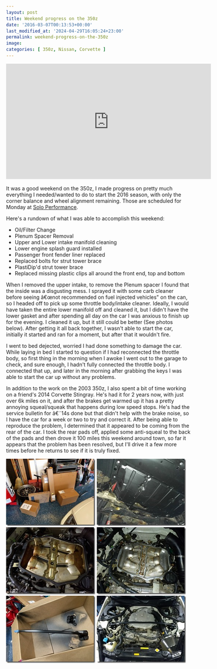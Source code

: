 ```yaml
---
layout: post
title: Weekend progress on the 350z
date: '2016-03-07T00:13:53+00:00'
last_modified_at: '2024-04-29T16:05:24+23:00'
permalink: weekend-progress-on-the-350z
image:
categories: [ 350z, Nissan, Corvette ]
---
```


<iframe width="560" height="315" src="https://www.youtube.com/embed/W_L9OQWg1vE?si=Yeplfbtnr_ntK6UL" title="YouTube video player" frameborder="0" allow="accelerometer; autoplay; clipboard-write; encrypted-media; gyroscope; picture-in-picture; web-share" referrerpolicy="strict-origin-when-cross-origin" allowfullscreen></iframe>

It was a good weekend on the 350z, I made progress on pretty much everything I needed/wanted to do to start the 2016 season, with only the corner balance and wheel alignment remaining. Those are scheduled for Monday at [Solo Performance](https://www.SoloPerformance.com).

Here's a rundown of what I was able to accomplish this weekend:
- Oil/Filter Change
- Plenum Spacer Removal
- Upper and Lower intake manifold cleaning
- Lower engine splash guard installed
- Passenger front fender liner replaced
- Replaced bolts for strut tower brace
- PlastiDip'd strut tower brace
- Replaced missing plastic clips all around the front end, top and bottom

When I removed the upper intake, to remove the Plenum spacer I found that the inside was a disgusting mess. I sprayed it with some carb cleaner before seeing â€œnot recommended on fuel injected vehicles" on the can, so I headed off to pick up some throttle body/intake cleaner. Ideally, I would have taken the entire lower manifold off and cleaned it, but I didn't have the lower gasket and after spending all day on the car I was anxious to finish up for the evening. I cleaned it up, but it still could be better (See photos below). After getting it all back together, I wasn't able to start the car, initially it started and ran for a moment, but after that it wouldn't fire.

I went to bed dejected, worried I had done something to damage the car. While laying in bed I started to question if I had reconnected the throttle body, so first thing in the morning when I awoke I went out to the garage to check, and sure enough, I hadn't fully connected the throttle body. I connected that up, and later in the morning after grabbing the keys I was able to start the car up without any problems.

In addition to the work on the 2003 350z, I also spent a bit of time working on a friend's 2014 Corvette Stingray. He's had it for 2 years now, with just over 6k miles on it, and after the brakes get warmed up it has a pretty annoying squeal/squeak that happens during low speed stops. He's had the service bulletin for â€˜14s done but that didn't help with the brake noise, so I have the car for a week or two to try and correct it. After being able to reproduce the problem, I determined that it appeared to be coming from the rear of the car. I took the rear pads off, applied some anti-squeal to the back of the pads and then drove it 100 miles this weekend around town, so far it appears that the problem has been resolved, but I'll drive it a few more times before he returns to see if it is truly fixed.

![350z Parts before Unboxing](/assets/images/PublishThumbnails/Open-Live-Writer/Weekend-progress-on-the-350z_140A7/2016-03-05%2011.29.47_thumb.jpg)
![350z Splash Guard Installed](/assets/images/PublishThumbnails/Open-Live-Writer/Weekend-progress-on-the-350z_140A7/2016-03-05%2019.51.37_thumb.jpg)
![Lower intake manifold](/assets/images/PublishThumbnails/Open-Live-Writer/Weekend-progress-on-the-350z_140A7/2016-03-05%2020.38.07_thumb.jpg)
![Lower intake manifold after cleaning](/assets/images/PublishThumbnails/Open-Live-Writer/Weekend-progress-on-the-350z_140A7/2016-03-05%2021.33.33_thumb.jpg)
![Strut tower bar getting plasti-dipped](/assets/images/PublishThumbnails/Open-Live-Writer/Weekend-progress-on-the-350z_140A7/2016-03-06%2018.37.40_thumb.jpg)
![Strut tower bar installed after getting plasti-dipped](/assets/images/PublishThumbnails/Open-Live-Writer/Weekend-progress-on-the-350z_140A7/2016-03-06%2018.54.30_thumb.jpg)
